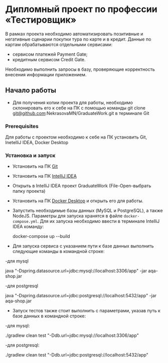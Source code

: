 # Дипломный проект по профессии «Тестировщик»

В рамках проекта необходимо автоматизировать позитивные и негативные сценарии покупки тура по карте и в кредит.
Данные по картам обрабатываются отдельными сервисами:
- сервисом платежей Payment Gate;
- кредитным сервисом Credit Gate.

Необходимо выполнить запросы в базу, проверяющие корректность внесения информации приложением.

## Начало работы

* Для получения копии проекта для работы, необходимо склонировать его к себе на ПК с помощью команды 
git clone git@github.com:NekrasovaMN/GraduateWork.git в терминале Git

### Prerequisites

Для работы с проектом необходимо к себе на ПК установить Git, InetelliJ IDEA, Docker Desktop

### Установка и запуск

* Установить на ПК [Git](https://netology-code.github.io/guides/git/)

* Установить на ПК [IntelliJ IDEA](https://harrix.dev/blog/2019/install-intellij-idea/)

* Открыть в IntelliJ IDEA проект GraduateWork (File-Open-выбрать папку проекта)

* Установить на ПК
[Docker Desktop](https://github.com/netology-code/aqa-homeworks/blob/master/docker/installation.md) и открыть его для работы. 

* Запустить необходимые базы данных (MySQL и PostgreSQL), а также NodeJS. Параметры для запуска хранятся в файле `docker-compose.yml`.
 Для их запуска необходимо ввести в терминале IntelliJ IDEA команду:

  docker-compose up --build

* Для запуска сервиса с указанием пути к базе данных выполнить следующие команды в командной строке:

-для mysql

java "-Dspring.datasource.url=jdbc:mysql://localhost:3306/app" -jar aqa-shop.jar

-для postgresql

java "-Dspring.datasource.url=jdbc:postgresql://localhost:5432/app" -jar aqa-shop.jar



* Запуск тестов также стоит выполнить с параметрами, указав путь к базе данных в командной строке:

-для mysql:

./gradlew clean test "-Ddb.url=jdbc:mysql://localhost:3306/app"

-для postgresql:

./gradlew clean test "-Ddb.url=jdbc:postgresql://localhost:5432/app"

